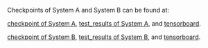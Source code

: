 Checkpoints of System A and System B can be found at:

[checkpoint of System A](https://drive.google.com/file/d/1jrmNEpz1xVVeNxq6JGSc751NDFGqOJZG/view?usp=sharing), [test_results of System A](https://drive.google.com/file/d/1FknYFPUwzoO0PeNIsNiZUnjCd_d27TN7/view?usp=sharing), and [tensorboard](https://drive.google.com/file/d/1mJhzP2IM0huMdm71gjyjF06K-IqoP_KX/view?usp=sharing). 

[checkpoint of System B](https://drive.google.com/file/d/1am4cjvKu0CtxNcCioKGRTG5k6ObxVaDv/view?usp=sharing), [test_results of System B](https://drive.google.com/file/d/1HlC39HKF1U64_wCeqmHwcxyV1lPqM5rb/view?usp=sharing), and [tensorboard](https://drive.google.com/file/d/13ftd6j5hFb9wGXAMTbuXXbEJT3bNqkcE/view?usp=sharing).
